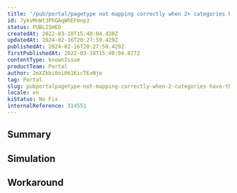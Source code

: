 ```yaml
---
title: '/pub/portal/pagetype not mapping correctly when 2+ categories have the same name'
id: 7ykvMnWt3PhGAqWhEFmnp3
status: PUBLISHED
createdAt: 2022-03-18T15:40:04.430Z
updatedAt: 2024-02-16T20:27:59.429Z
publishedAt: 2024-02-16T20:27:59.429Z
firstPublishedAt: 2022-03-18T15:40:04.877Z
contentType: knownIssue
productTeam: Portal
author: 2mXZkbi0oi061KicTExNjo
tag: Portal
slug: pubportalpagetype-not-mapping-correctly-when-2-categories-have-the-same-name
locale: en
kiStatus: No Fix
internalReference: 314551
---
```


## Summary



## Simulation



## Workaround



